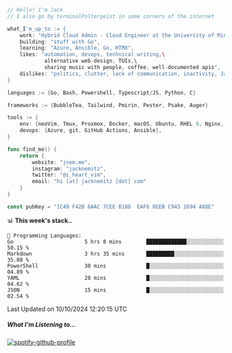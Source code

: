 ```go
// Hello! I'm Jack
// I also go by terminalPoltergeist in some corners of the internet

what_I'm_up_to := {
    work: "Hybrid Cloud Admin - Cloud Engineer at the University of Minnesota",
    building: "stuff with Go",
    learning: "Azure, Ansible, Go, HTMX",
    likes: "automation, devops, technical writing,\
            alternative web-design, TUIs,\
            sharing music with people, coffee, well-documented apis",
    dislikes: "politics, clutter, lack of communication, inactivity, Java",
}

languages := {Go, Bash, Powershell, Typescript/JS, Python, C}

frameworks := {BubbleTea, Tailwind, Pmirin, Pester, Psake, Auger}

tools := {
    env: {neoVim, Tmux, Proxmox, Docker, macOS, Ubuntu, RHEL 9, Nginx, DigitalOcean, Cloudflare},
    devops: {Azure, git, GitHub Actions, Ansible},
}

func find_me() {
    return {
        website: "jnem.me",
        instagram: "jacknemitz",
        twitter: "@i_heart_vim",
        email: "hi [at] jacknemitz [dot] com"
    }
}

const pubKey = "1C49 F42B 6AAC 7CEE B18D  EAF6 0EEB C943 1694 A88E"
```

<!--START_SECTION:waka-->
📊 **This week's stack..** 

```text
💬 Programming Languages: 
Go                       5 hrs 8 mins        █████████████░░░░░░░░░░░░   50.15 % 
Markdown                 3 hrs 35 mins       █████████░░░░░░░░░░░░░░░░   35.08 % 
PowerShell               30 mins             █░░░░░░░░░░░░░░░░░░░░░░░░   04.89 % 
YAML                     28 mins             █░░░░░░░░░░░░░░░░░░░░░░░░   04.62 % 
JSON                     15 mins             █░░░░░░░░░░░░░░░░░░░░░░░░   02.54 % 
```


 Last Updated on 10/10/2024 12:20:15 UTC
<!--END_SECTION:waka-->

##### What I'm Listening to...

[![spotify-github-profile](https://jnem.me/listening-item?maxAge=2592000)](https://jnem.me/listening)

